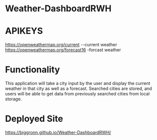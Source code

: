 # Weather-DashboardRWH

# APIKEYS
https://openweathermap.org/current --current weather
https://openweathermap.org/forecast16 -forcast weather

# Functionality
This application will take a city input by the user and display the current weather in that city as well as a forecast. Searched cities are stored, and users will be able to get data from previously searched cities from local storage. 

# Deployed Site
https://biggronn.github.io/Weather-DashboardRWH/

